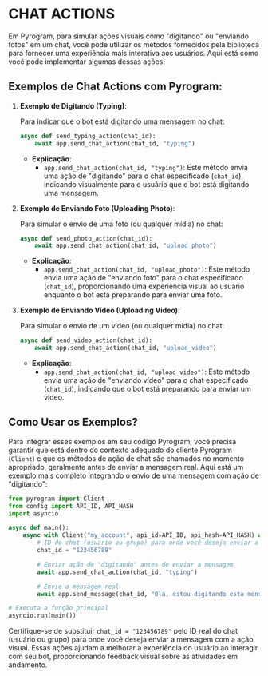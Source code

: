 # CHAT ACTIONS
Em Pyrogram, para simular ações visuais como "digitando" ou "enviando fotos" em um chat, você pode utilizar os métodos fornecidos pela biblioteca para fornecer uma experiência mais interativa aos usuários. Aqui está como você pode implementar algumas dessas ações:

## Exemplos de Chat Actions com Pyrogram:
1. **Exemplo de Digitando (Typing)**:

   Para indicar que o bot está digitando uma mensagem no chat:

   ```python
   async def send_typing_action(chat_id):
       await app.send_chat_action(chat_id, "typing")
   ```

   - **Explicação**:
     - `app.send_chat_action(chat_id, "typing")`: Este método envia uma ação de "digitando" para o chat especificado (`chat_id`), indicando visualmente para o usuário que o bot está digitando uma mensagem.

2. **Exemplo de Enviando Foto (Uploading Photo)**:

   Para simular o envio de uma foto (ou qualquer mídia) no chat:

   ```python
   async def send_photo_action(chat_id):
       await app.send_chat_action(chat_id, "upload_photo")
   ```

   - **Explicação**:
     - `app.send_chat_action(chat_id, "upload_photo")`: Este método envia uma ação de "enviando foto" para o chat especificado (`chat_id`), proporcionando uma experiência visual ao usuário enquanto o bot está preparando para enviar uma foto.

3. **Exemplo de Enviando Vídeo (Uploading Video)**:

   Para simular o envio de um vídeo (ou qualquer mídia) no chat:

   ```python
   async def send_video_action(chat_id):
       await app.send_chat_action(chat_id, "upload_video")
   ```

   - **Explicação**:
     - `app.send_chat_action(chat_id, "upload_video")`: Este método envia uma ação de "enviando vídeo" para o chat especificado (`chat_id`), indicando que o bot está preparando para enviar um vídeo.

## Como Usar os Exemplos?
Para integrar esses exemplos em seu código Pyrogram, você precisa garantir que está dentro do contexto adequado do cliente Pyrogram (`Client`) e que os métodos de ação de chat são chamados no momento apropriado, geralmente antes de enviar a mensagem real. Aqui está um exemplo mais completo integrando o envio de uma mensagem com ação de "digitando":

```python
from pyrogram import Client
from config import API_ID, API_HASH
import asyncio

async def main():
    async with Client("my_account", api_id=API_ID, api_hash=API_HASH) as app:
        # ID do chat (usuário ou grupo) para onde você deseja enviar a mensagem
        chat_id = "123456789"

        # Enviar ação de "digitando" antes de enviar a mensagem
        await app.send_chat_action(chat_id, "typing")

        # Envie a mensagem real
        await app.send_message(chat_id, "Olá, estou digitando esta mensagem!")

# Executa a função principal
asyncio.run(main())
```

Certifique-se de substituir `chat_id = "123456789"` pelo ID real do chat (usuário ou grupo) para onde você deseja enviar a mensagem com a ação visual. Essas ações ajudam a melhorar a experiência do usuário ao interagir com seu bot, proporcionando feedback visual sobre as atividades em andamento.